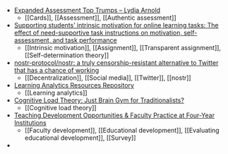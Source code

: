 - [Expanded Assessment Top Trumps – Lydia Arnold](https://lydia-arnold.com/2022/11/14/expanded-assessment-top-trumps/)
	- [[Cards]], [[Assessment]], [[Authentic assessment]]
- [Supporting students’ intrinsic motivation for online learning tasks: The effect of need-supportive task instructions on motivation, self-assessment, and task performance](https://www.sciencedirect.com/science/article/abs/pii/S0360131522002342?dgcid=rss_sd_all&utm_source=pocket_saves)
	- [[Intrinsic motivation]], [[Assignment]], [[Transparent assignment]], [[Self-determination theory]]
- [nostr-protocol/nostr: a truly censorship-resistant alternative to Twitter that has a chance of working](https://github.com/nostr-protocol/nostr)
	- [[Decentralization]], [[Social media]], [[Twitter]], [[nostr]]
- [Learning Analytics Resources Repository](https://sites.google.com/podnetwork.org/podlacsigresources/home)
	- [[Learning analytics]]
- [Cognitive Load Theory: Just Brain Gym for Traditionalists?](https://www.guyclaxton.net/post/cognitive-load-theory-just-brain-gym-for-traditionalists?utm_source=pocket_mylist)
	- [[Cognitive load theory]]
- [Teaching Development Opportunities & Faculty Practice at Four-Year Institutions](https://www.researchgate.net/publication/356114653_Teaching_Development_Opportunities_Faculty_Practice_at_Four-Year_Institutions)
	- [[Faculty development]], [[Educational development]], [[Evaluating educational development]], [[Survey]]
-